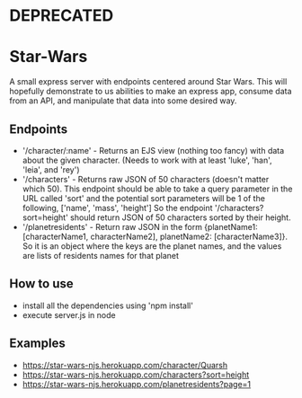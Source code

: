 # DEPRECATED
# Star-Wars

A small express server with endpoints centered around Star Wars. This will hopefully demonstrate to us abilities to make an express app, consume data from an API, and manipulate that data into some desired way. 

## Endpoints
* '/character/:name' - Returns an EJS view (nothing too fancy) with data about the given character. (Needs to work with at least 'luke', 'han', 'leia', and 'rey')
* '/characters' - Returns raw JSON of 50 characters (doesn't matter which 50). This endpoint should be able to take a query parameter in the URL called 'sort' 
    and the potential sort parameters will be 1 of the following, ['name', 'mass', 'height']  So the endpoint '/characters?sort=height' should return JSON of 50 characters sorted by their height. 
* '/planetresidents' - Return raw JSON in the form {planetName1: [characterName1, characterName2], planetName2: [characterName3]}. 
    So it is an object where the keys are the planet names, and the values are lists of residents names for that planet
	
## How to use
* install all the dependencies using 'npm install'
* execute server.js in node 

## Examples

* https://star-wars-njs.herokuapp.com/character/Quarsh
* https://star-wars-njs.herokuapp.com/characters?sort=height
* https://star-wars-njs.herokuapp.com/planetresidents?page=1


